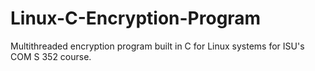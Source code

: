 # Linux-C-Encryption-Program
Multithreaded encryption program built in C for Linux systems for ISU's COM S 352 course.
